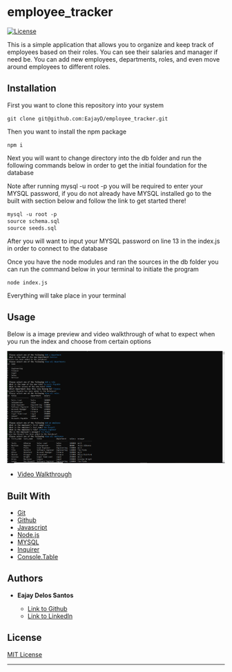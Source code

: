 # employee_tracker

[![License](https://img.shields.io/badge/license-MIT-blue)](https://opensource.org/licenses/MIT)

This is a simple application that allows you to organize and keep track of employees based on their roles. You can see their salaries and manager if need be. You can add new employees, departments, roles, and even move around employees to different roles.


## Installation

 First you want to clone this repository into your system

  ```
  git clone git@github.com:EajayD/employee_tracker.git
  ```

  Then you want to install the npm package 

  ```
  npm i 
  ```
Next you will want to change directory into the db folder and run the following commands below in order to get the initial foundation for the database

Note after running mysql -u root -p you will be required to enter your MYSQL password, if you do not already have MYSQL installed go to the built with section below and follow the link to get started there!

```
mysql -u root -p
source schema.sql
source seeds.sql

```
After you will want to input your MYSQL password on line 13 in the index.js in order to connect to the database

  Once you have the node modules and ran the sources in the db folder you can run the command below in your terminal to initiate the program

  ```
  node index.js
  ```

Everything will take place in your terminal 

## Usage

Below is a image preview  and video walkthrough of what to expect when you run the index and choose from certain options

<img src="./db/Screenshot.png" alt="preview">

* [Video Walkthrough](https://drive.google.com/file/d/1V2AwVpKLalSbx3wVXTdBNsZQOyWNnmMD/view)

## Built With

* [Git](https://git-scm.com/about)
* [Github](https://github.com/)
* [Javascript](https://developer.mozilla.org/en-US/docs/Web/JavaScript)
* [Node.js](https://nodejs.org/en/docs/)
* [MYSQL](https://www.mysql.com/)
* [Inquirer](https://www.npmjs.com/package/inquirer)
* [Console.Table](https://www.npmjs.com/package/console.table)


## Authors

* **Eajay Delos Santos** 

    - [Link to Github](https://github.com/EajayD)
    - [Link to LinkedIn](https://www.linkedin.com/in/eajay-delos-santos-912950214/)

## License
  
 [MIT License](https://opensource.org/licenses/MIT)
  
  ---

